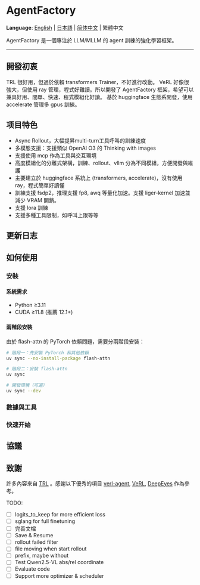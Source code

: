 # AgentFactory

**Language**: [English](README.md) | [日本語](README_jp.md) | [简体中文](README_zh-CN.md) | 繁體中文

AgentFactory 是一個專注於 LLM/MLLM 的 agent 訓練的強化學習框架。

--- 

## 開發初衷
TRL 很好用，但過於依賴 transformers Trainer，不好進行改動。 VeRL 好像很強大，但使用 ray 管理，程式好難讀。所以開發了 AgentFactory 框架，希望可以兼具好用、間單、快速、程式模組化好讀。
基於 huggingface 生態系開發，使用 accelerate 管理多 gpus 訓練。

## 项目特色
- Async Rollout，大幅提昇multi-turn工具呼叫的訓練速度
- 多模態支援：支援類似 OpenAI O3 的 Thinking with images
- 支援使用 mcp 作為工具與交互環境
- 高度模組化的分離式架構，訓練、rollout、vllm 分為不同模組，方便開發與維護
- 主要建立於 huggingface 系統上 (transformers, accelerate)，沒有使用 ray，程式簡單好讀懂
- 訓練支援 fsdp2，推理支援 fp8, awq 等量化加速。支援 liger-kernel 加速並減少 VRAM 開銷。
- 支援 lora 訓練
- 支援多種工具限制，如呼叫上限等等

## 更新日志

## 如何使用

### 安裝

#### 系統需求
- Python ≥3.11
- CUDA ≥11.8 (推薦 12.1+)

#### 兩階段安裝
由於 flash-attn 的 PyTorch 依賴問題，需要分兩階段安裝：

```bash
# 階段一：先安裝 PyTorch 和其他依賴
uv sync --no-install-package flash-attn

# 階段二：安裝 flash-attn
uv sync

# 開發環境（可選）
uv sync --dev
```

### 數據與工具

### 快速开始

## 協議

## 致謝
許多內容來自 [TRL](https://github.com/huggingface/trl) 。感謝以下優秀的項目 [verl-agent](https://github.com/langfengQ/verl-agent), [VeRL](https://github.com/volcengine/verl), [DeepEyes](https://github.com/Visual-Agent/DeepEyes) 作為參考。

TODO:
- [ ] logits_to_keep for more efficient loss
- [ ] sglang for full finetuning
- [ ] 完善文檔
- [ ] Save & Resume
- [ ] rollout failed filter
- [ ] file moving when start rollout
- [ ] prefix, maybe without <think>
- [ ] Test Qwen2.5-VL abs/rel coordinate
- [ ] Evaluate code
- [ ] Support more optimizer & scheduler